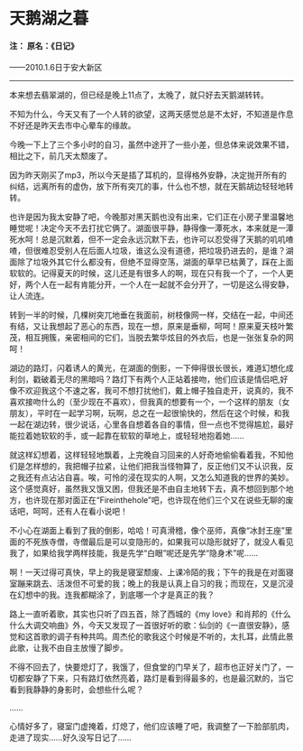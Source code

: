 # 天鹅湖之暮
#### 注： 原名：《日记》

——2010.1.6日于安大新区

--------------

本来想去翡翠湖的，但已经是晚上11点了，太晚了，就只好去天鹅湖转转。

不知为什么，今天又有了一个人转的欲望，这两天感觉总是不太好，不知道是作息不好还是昨天去市中心晕车的缘故。

今晚一下上了三个多小时的自习，虽然中途开了一些小差，但总体来说效果不错，相比之下，前几天太颓废了。

因为昨天刚买了mp3，所以今天是插了耳机的，显得格外安静，决定抛开所有的纠结，远离所有的虚伪，放下所有突兀的事，什么也不想，就在天鹅胡边轻轻地转转。

也许是因为我太安静了吧，今晚那对黑天鹅也没有出来，它们正在小房子里温馨地睡觉呢！决定今天不去打扰它俩了。湖面很平静，静得像一潭死水，本来就是一潭死水呵！总是沉默着，但不一定会永远沉默下去，也许可以忍受得了天鹅的叽叽喳喳，但很难忍受别人在后面人垃圾，谁这么没有道德，把垃圾扔进去的，是谁？湖面除了垃圾外其它什么都没有，但绝不显得空荡，湖面的草早已枯黄了，踩在上面软软的。记得夏天的时候，这儿还是有很多人的啊，现在只有我一个了，一个人更好，两个人在一起有肯能分开，一个人在一起就不会分开了，一切是这么得安静，让人流连。

转到一半的时候，几棵树突兀地垂在我面前，树枝像网一样，交结在一起，中间还有结，又让我想起了恶心的东西，现在一想，原来是垂柳，呵呵！原来夏天枝叶繁茂，相互拥簇，亲密相间的它们，当脱去繁华炫目的外衣后，也是一张张复杂的网呵！

湖边的路灯，闪着诱人的黄光，在湖面的倒影，一下伸得很长很长，难道幻想化成利剑，戳破着无尽的黑暗吗？路灯下有两个人正站着接吻，他们应该是情侣吧,好像不欢迎我这个不速之客，我可不想打扰他们，戴上帽子独自走开，说真的，我不喜欢接吻什么的（至少现在不喜欢），但我真的想要有一个，一个这样的朋友（女朋友），平时在一起学习啊，玩啊，总之在一起很愉快的，然后在这个时候，和我一起在湖边转，很少说话，心里各自想着各自的事情，但一点也不觉得尴尬，最好能拉着她软软的手，或一起靠在软软的草地上，或轻轻地抱着她……

就这样幻想着，这样轻轻地飘着，上完晚自习回来的人好奇地偷偷看着我，不知他们是怎样想的，我把帽子拉紧，让他们把我当怪物算了，反正他们又不认识我，反之我还有点沾沾自喜。唉，可怜的浸在现实的人啊，又怎么知道我的世界的美妙。这个感觉真好，虽然我又饿又困，但我还是不由自主地转下去，真不想回到那个地方，也许现在那对面正在“Fireinthehole”吧，也许现在他们三个又在说些无聊的废话吧，呵呵，还有人在看小说吧！

不小心在湖面上看到了我的倒影，哈哈！可真滑稽，像个巫师，真像“冰封王座”里面的不死族寺僧，寺僧最后是可以变隐形的，如果我可以隐形就好了，就没人看见我了，如果给我学两样技能，我是先学“白眼”呢还是先学“隐身术”呢……

啊！一天过得可真快，早上的我是寝室颓废、上课冷陌的我；下午的我是在对面寝室蹦来跳去、活泼但不可爱的我；晚上的我是认真上自习的我；而现在，又是沉浸在幻想中的我。连我都糊涂了，到底哪一个才是真正的我？

路上一直听着歌，其实也只听了四五首，除了西城的《my love》和肖邦的《什么什么大调交响曲》外，今天又发现了一首很好听的歌：仙剑的《一直很安静》，感觉和这首歌的调子有种共鸣。周杰伦的歌我这个时候是不听的，太扎耳，此情此景此歌，让我不由自主放慢了脚步。

不得不回去了，快要熄灯了，我饿了，但食堂的门早关了，超市也正好关门了，一切都安静了下来，只有路灯依然亮着，路灯是看到得最多的，也是最沉默的，当它看到我静静的身影时，会想些什么呢？

……

心情好多了，寝室门虚掩着，灯熄了，他们应该睡了吧，我调整了一下脸部肌肉，走进了现实……好久没写日记了……
